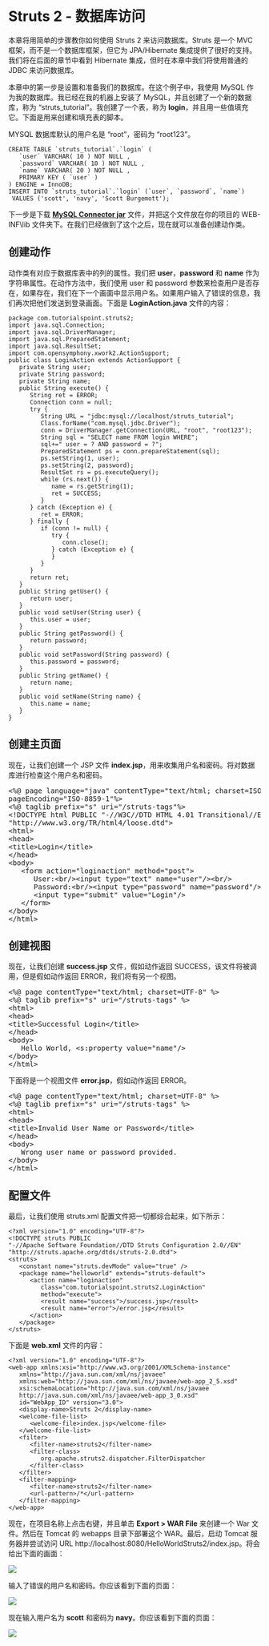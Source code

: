 # Struts 2 - 数据库访问

本章将用简单的步骤教你如何使用 Struts 2 来访问数据库。Struts 是一个 MVC 框架，而不是一个数据库框架，但它为 JPA/Hibernate 集成提供了很好的支持。我们将在后面的章节中看到 Hibernate 集成，但时在本章中我们将使用普通的 JDBC 来访问数据库。

本章中的第一步是设置和准备我们的数据库。在这个例子中，我使用 MySQL 作为我的数据库。我已经在我的机器上安装了 MySQL，并且创建了一个新的数据库，称为 “struts_tutorial”。我创建了一个表，称为 **login**，并且用一些值填充它。下面是用来创建和填充表的脚本。

MYSQL 数据库默认的用户名是 “root”，密码为 “root123”。

``` 
CREATE TABLE `struts_tutorial`.`login` (
   `user` VARCHAR( 10 ) NOT NULL ,
   `password` VARCHAR( 10 ) NOT NULL ,
   `name` VARCHAR( 20 ) NOT NULL ,
   PRIMARY KEY ( `user` )
) ENGINE = InnoDB;
INSERT INTO `struts_tutorial`.`login` (`user`, `password`, `name`)
 VALUES ('scott', 'navy', 'Scott Burgemott');
```

下一步是下载 [**MySQL Connector jar**](http://dev.mysql.com/downloads/connector/j/5.1.html) 文件，并把这个文件放在你的项目的 WEB-INF\lib 文件夹下。在我们已经做到了这个之后，现在就可以准备创建动作类。 

## 创建动作

动作类有对应于数据库表中的列的属性。我们把 **user**，**password** 和 **name** 作为字符串属性。在动作方法中，我们使用 user 和 password 参数来检查用户是否存在，如果存在，我们在下一个画面中显示用户名。如果用户输入了错误的信息，我们再次把他们发送到登录画面。下面是 **LoginAction.java** 文件的内容：

``` 
package com.tutorialspoint.struts2;
import java.sql.Connection;
import java.sql.DriverManager;
import java.sql.PreparedStatement;
import java.sql.ResultSet;
import com.opensymphony.xwork2.ActionSupport;
public class LoginAction extends ActionSupport {
   private String user;
   private String password;
   private String name;
   public String execute() {
      String ret = ERROR;
      Connection conn = null;
      try {
         String URL = "jdbc:mysql://localhost/struts_tutorial";
         Class.forName("com.mysql.jdbc.Driver");
         conn = DriverManager.getConnection(URL, "root", "root123");
         String sql = "SELECT name FROM login WHERE";
         sql+=" user = ? AND password = ?";
         PreparedStatement ps = conn.prepareStatement(sql);
         ps.setString(1, user);
         ps.setString(2, password);
         ResultSet rs = ps.executeQuery();
         while (rs.next()) {
            name = rs.getString(1);
            ret = SUCCESS;
         }
      } catch (Exception e) {
         ret = ERROR;
      } finally {
         if (conn != null) {
            try {
               conn.close();
            } catch (Exception e) {
            }
         }
      }
      return ret;
   }
   public String getUser() {
      return user;
   }
   public void setUser(String user) {
      this.user = user;
   }
   public String getPassword() {
      return password;
   }
   public void setPassword(String password) {
      this.password = password;
   }
   public String getName() {
      return name;
   }
   public void setName(String name) {
      this.name = name;
   }
}
```

## 创建主页面

现在，让我们创建一个 JSP 文件 **index.jsp**，用来收集用户名和密码。将对数据库进行检查这个用户名和密码。

<pre class="prettyprint notranslate">
&lt;%@ page language="java" contentType="text/html; charset=ISO-8859-1"
pageEncoding="ISO-8859-1"%&gt;
&lt;%@ taglib prefix="s" uri="/struts-tags"%&gt;
&lt;!DOCTYPE html PUBLIC "-//W3C//DTD HTML 4.01 Transitional//EN" 
"http://www.w3.org/TR/html4/loose.dtd"&gt;
&lt;html&gt;
&lt;head&gt;
&lt;title&gt;Login&lt;/title&gt;
&lt;/head&gt;
&lt;body&gt;
   &lt;form action="loginaction" method="post"&gt;
      User:&lt;br/&gt;&lt;input type="text" name="user"/&gt;&lt;br/&gt;
      Password:&lt;br/&gt;&lt;input type="password" name="password"/&gt;&lt;br/&gt;
      &lt;input type="submit" value="Login"/&gt;		
   &lt;/form&gt;
&lt;/body&gt;
&lt;/html&gt;
</pre>


## 创建视图

现在，让我们创建 **success.jsp** 文件，假如动作返回 SUCCESS，该文件将被调用，但是假如动作返回 ERROR，我们将有另一个视图。

<pre class="prettyprint notranslate">
&lt;%@ page contentType="text/html; charset=UTF-8" %&gt;
&lt;%@ taglib prefix="s" uri="/struts-tags" %&gt;
&lt;html&gt;
&lt;head&gt;
&lt;title&gt;Successful Login&lt;/title&gt;
&lt;/head&gt;
&lt;body&gt;
   Hello World, &lt;s:property value="name"/&gt;
&lt;/body&gt;
&lt;/html&gt;
</pre>


下面将是一个视图文件 **error.jsp**，假如动作返回 ERROR。

<pre class="prettyprint notranslate">
&lt;%@ page contentType="text/html; charset=UTF-8" %&gt;
&lt;%@ taglib prefix="s" uri="/struts-tags" %&gt;
&lt;html&gt;
&lt;head&gt;
&lt;title&gt;Invalid User Name or Password&lt;/title&gt;
&lt;/head&gt;
&lt;body&gt;
   Wrong user name or password provided.
&lt;/body&gt;
&lt;/html&gt;
</pre>


## 配置文件

最后，让我们使用 struts.xml 配置文件把一切都综合起来，如下所示：

``` 
<?xml version="1.0" encoding="UTF-8"?>
<!DOCTYPE struts PUBLIC
"-//Apache Software Foundation//DTD Struts Configuration 2.0//EN"
"http://struts.apache.org/dtds/struts-2.0.dtd">
<struts>
   <constant name="struts.devMode" value="true" />
   <package name="helloworld" extends="struts-default"> 
      <action name="loginaction" 
         class="com.tutorialspoint.struts2.LoginAction"
         method="execute">
         <result name="success">/success.jsp</result>
         <result name="error">/error.jsp</result>
      </action>  
   </package>
</struts>
```

下面是 **web.xml** 文件的内容：

``` 
<?xml version="1.0" encoding="UTF-8"?>
<web-app xmlns:xsi="http://www.w3.org/2001/XMLSchema-instance"
   xmlns="http://java.sun.com/xml/ns/javaee" 
   xmlns:web="http://java.sun.com/xml/ns/javaee/web-app_2_5.xsd"
   xsi:schemaLocation="http://java.sun.com/xml/ns/javaee 
   http://java.sun.com/xml/ns/javaee/web-app_3_0.xsd"
   id="WebApp_ID" version="3.0">  
   <display-name>Struts 2</display-name>
   <welcome-file-list>
      <welcome-file>index.jsp</welcome-file>
   </welcome-file-list>
   <filter>
      <filter-name>struts2</filter-name>
      <filter-class>
         org.apache.struts2.dispatcher.FilterDispatcher
      </filter-class>
   </filter>
   <filter-mapping>
      <filter-name>struts2</filter-name>
      <url-pattern>/*</url-pattern>
   </filter-mapping>
</web-app>
```

现在，在项目名称上点击右键，并且单击 **Export > WAR File** 来创建一个 War 文件。然后在 Tomcat 的 webapps 目录下部署这个 WAR。最后，启动 Tomcat 服务器并尝试访问 URL http://localhost:8080/HelloWorldStruts2/index.jsp。将会给出下面的画面：

![](images/helloworldstruts9.jpg)

输入了错误的用户名和密码。你应该看到下面的页面：

![](images/helloworldstruts10.jpg)

现在输入用户名为 **scott** 和密码为 **navy**。你应该看到下面的页面：

![](images/helloworldstruts11.jpg)